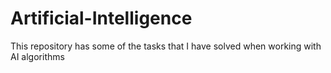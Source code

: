 # Artificial-Intelligence
This repository has some of the tasks that I have solved when working with AI algorithms
